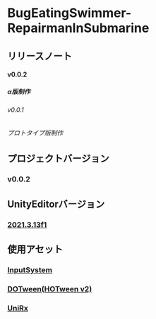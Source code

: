 # BugEatingSwimmer-RepairmanInSubmarine
## リリースノート
#### v0.0.2
##### α版制作
###### v0.0.1
###### プロトタイプ版制作
## プロジェクトバージョン
### v0.0.2
## UnityEditorバージョン
### [2021.3.13f1](https://unity.com/releases/editor/whats-new/2021.3.13)
## 使用アセット
### [InputSystem](https://forpro.unity3d.jp/unity_pro_tips/2021/05/20/1957/)
### [DOTween(HOTween v2)](https://assetstore.unity.com/packages/tools/animation/dotween-hotween-v2-27676)
### [UniRx](https://kingmo.jp/kumonos/unirx-unitask-upm-import/)
